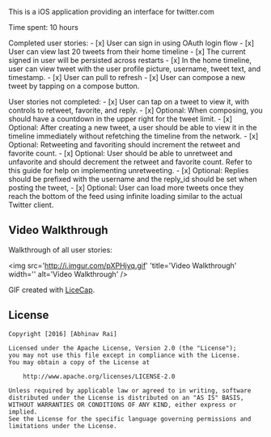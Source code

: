 This is a iOS application providing an interface for twitter.com 

Time spent: 10 hours

Completed user stories:
    - [x] User can sign in using OAuth login flow
    - [x] User can view last 20 tweets from their home timeline
    - [x] The current signed in user will be persisted across restarts
    - [x] In the home timeline, user can view tweet with the user profile picture, username, tweet text, and timestamp.
    - [x] User can pull to refresh
    - [x] User can compose a new tweet by tapping on a compose button.

User stories not completed:
    - [x] User can tap on a tweet to view it, with controls to retweet, favorite, and reply.
    - [x] Optional: When composing, you should have a countdown in the upper right for the tweet limit.
    - [x] Optional: After creating a new tweet, a user should be able to view it in the timeline immediately without refetching the timeline from the network.
    - [x] Optional: Retweeting and favoriting should increment the retweet and favorite count.
    - [x] Optional: User should be able to unretweet and unfavorite and should decrement the retweet and favorite count. Refer to this guide for help on implementing unretweeting.
    - [x] Optional: Replies should be prefixed with the username and the reply_id should be set when posting the tweet,
    - [x] Optional: User can load more tweets once they reach the bottom of the feed using infinite loading similar to the actual Twitter client.

## Video Walkthrough 

Walkthrough of all user stories:

<img src='http://i.imgur.com/pXPHjyq.gif' 'title='Video Walkthrough' width='' alt='Video Walkthrough' />

GIF created with [LiceCap](http://www.cockos.com/licecap/).

## License

    Copyright [2016] [Abhinav Rai]

    Licensed under the Apache License, Version 2.0 (the "License");
    you may not use this file except in compliance with the License.
    You may obtain a copy of the License at

        http://www.apache.org/licenses/LICENSE-2.0

    Unless required by applicable law or agreed to in writing, software
    distributed under the License is distributed on an "AS IS" BASIS,
    WITHOUT WARRANTIES OR CONDITIONS OF ANY KIND, either express or implied.
    See the License for the specific language governing permissions and
    limitations under the License.
